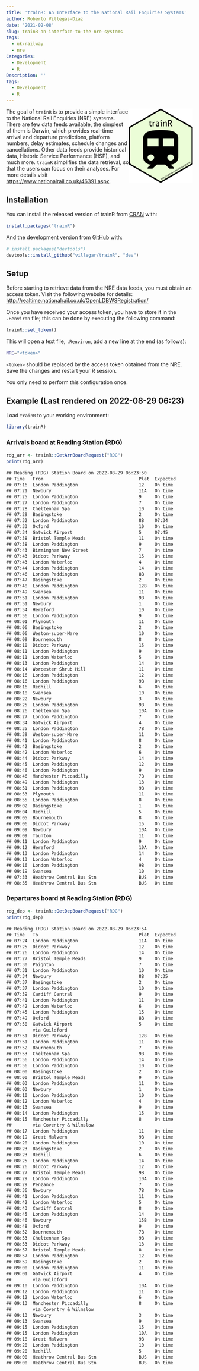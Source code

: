 ```yaml
---
title: 'trainR: An Interface to the National Rail Enquiries Systems'
author: Roberto Villegas-Diaz
date: '2021-02-08'
slug: trainR-an-interface-to-the-nre-systems
tags:
  - uk-railway
  - nre
Categories:
  - Development
  - R
Description: ''
Tags:
  - Development
  - R
---
```


<img src="https://raw.githubusercontent.com/villegar/trainR/main/inst/images/logo.png" alt="logo" align="right" height=200px/>

The goal of `trainR` is to provide a simple interface to the 
National Rail Enquiries (NRE) systems. There are few data feeds 
available, the simplest of them is Darwin, which provides real-time 
arrival and departure predictions, platform numbers, delay estimates, 
schedule changes and cancellations. Other data feeds provide historical 
data, Historic Service Performance (HSP), and much more. `trainR` 
simplifies the data retrieval, so that the users can focus on their 
analyses. For more details visit 
https://www.nationalrail.co.uk/46391.aspx.

## Installation

You can install the released version of trainR from [CRAN](https://CRAN.R-project.org) with:

``` r
install.packages("trainR")
```

And the development version from [GitHub](https://github.com/) with:

``` r
# install.packages("devtools")
devtools::install_github("villegar/trainR", "dev")
```

## Setup
Before starting to retrieve data from the NRE data feeds, you must obtain an access token. 
Visit the following website for details: http://realtime.nationalrail.co.uk/OpenLDBWSRegistration/

Once you have received your access token, you have to store it in the `.Renviron` file; this can be 
done by executing the following command:


```r
trainR::set_token()
```

This will open a text file, `.Renviron`, add a new line at the end (as follows):

```bash
NRE="<token>"
```

`<token>` should be replaced by the access token obtained from the NRE. Save the changes and restart 
your R session.

You only need to perform this configuration once.

## Example (Last rendered on 2022-08-29 06:23)

Load `trainR` to your working environment:

```r
library(trainR)
```

### Arrivals board at Reading Station (RDG)


```r
rdg_arr <- trainR::GetArrBoardRequest("RDG")
print(rdg_arr)
```

```
## Reading (RDG) Station Board on 2022-08-29 06:23:50
## Time   From                                    Plat  Expected
## 07:16  London Paddington                       12    On time
## 07:21  Newbury                                 11A   On time
## 07:25  London Paddington                       9     On time
## 07:27  London Paddington                       7     On time
## 07:28  Cheltenham Spa                          10    On time
## 07:29  Basingstoke                             2     On time
## 07:32  London Paddington                       8B    07:34
## 07:33  Oxford                                  10    On time
## 07:34  Gatwick Airport                         5     07:45
## 07:38  Bristol Temple Meads                    11    On time
## 07:38  London Paddington                       9     On time
## 07:43  Birmingham New Street                   7     On time
## 07:43  Didcot Parkway                          15    On time
## 07:43  London Waterloo                         4     On time
## 07:44  London Paddington                       14    On time
## 07:46  London Paddington                       8B    On time
## 07:47  Basingstoke                             2     On time
## 07:48  London Paddington                       12B   On time
## 07:49  Swansea                                 11    On time
## 07:51  London Paddington                       9B    On time
## 07:51  Newbury                                 1     On time
## 07:54  Hereford                                10    On time
## 07:56  London Paddington                       9     On time
## 08:01  Plymouth                                11    On time
## 08:06  Basingstoke                             2     On time
## 08:06  Weston-super-Mare                       10    On time
## 08:09  Bournemouth                             8     On time
## 08:10  Didcot Parkway                          15    On time
## 08:11  London Paddington                       9     On time
## 08:11  London Waterloo                         5     On time
## 08:13  London Paddington                       14    On time
## 08:14  Worcester Shrub Hill                    11    On time
## 08:16  London Paddington                       12    On time
## 08:16  London Paddington                       9B    On time
## 08:16  Redhill                                 6     On time
## 08:18  Swansea                                 10    On time
## 08:22  Newbury                                 3     On time
## 08:25  London Paddington                       9B    On time
## 08:26  Cheltenham Spa                          10A   On time
## 08:27  London Paddington                       7     On time
## 08:34  Gatwick Airport                         4     On time
## 08:35  London Paddington                       7B    On time
## 08:39  Weston-super-Mare                       11    On time
## 08:41  London Paddington                       8     On time
## 08:42  Basingstoke                             2     On time
## 08:42  London Waterloo                         6     On time
## 08:44  Didcot Parkway                          14    On time
## 08:45  London Paddington                       12    On time
## 08:46  London Paddington                       9     On time
## 08:46  Manchester Piccadilly                   7B    On time
## 08:49  London Paddington                       13    On time
## 08:51  London Paddington                       9B    On time
## 08:53  Plymouth                                11    On time
## 08:55  London Paddington                       8     On time
## 09:02  Basingstoke                             1     On time
## 09:04  Redhill                                 5     On time
## 09:05  Bournemouth                             8     On time
## 09:06  Didcot Parkway                          15    On time
## 09:09  Newbury                                 10A   On time
## 09:09  Taunton                                 11    On time
## 09:11  London Paddington                       9     On time
## 09:12  Hereford                                10A   On time
## 09:13  London Paddington                       14    On time
## 09:13  London Waterloo                         4     On time
## 09:16  London Paddington                       9B    On time
## 09:19  Swansea                                 10    On time
## 07:33  Heathrow Central Bus Stn                BUS   On time
## 08:35  Heathrow Central Bus Stn                BUS   On time
```

### Departures board at Reading Station (RDG)


```r
rdg_dep <- trainR::GetDepBoardRequest("RDG")
print(rdg_dep)
```

```
## Reading (RDG) Station Board on 2022-08-29 06:23:54
## Time   To                                      Plat  Expected
## 07:24  London Paddington                       11A   On time
## 07:25  Didcot Parkway                          12    On time
## 07:26  London Paddington                       14    On time
## 07:27  Bristol Temple Meads                    9     On time
## 07:30  Paignton                                7     On time
## 07:31  London Paddington                       10    On time
## 07:34  Newbury                                 8B    07:35
## 07:37  Basingstoke                             2     On time
## 07:37  London Paddington                       10    On time
## 07:39  Cardiff Central                         9     On time
## 07:41  London Paddington                       11    On time
## 07:42  London Waterloo                         6     On time
## 07:45  London Paddington                       15    On time
## 07:49  Oxford                                  8B    On time
## 07:50  Gatwick Airport                         5     On time
##        via Guildford                           
## 07:51  Didcot Parkway                          12B   On time
## 07:51  London Paddington                       11    On time
## 07:52  Bournemouth                             7     On time
## 07:53  Cheltenham Spa                          9B    On time
## 07:56  London Paddington                       14    On time
## 07:56  London Paddington                       10    On time
## 08:00  Basingstoke                             2     On time
## 08:00  Bristol Temple Meads                    9     On time
## 08:03  London Paddington                       11    On time
## 08:03  Newbury                                 1     On time
## 08:10  London Paddington                       10    On time
## 08:12  London Waterloo                         4     On time
## 08:13  Swansea                                 9     On time
## 08:14  London Paddington                       15    On time
## 08:15  Manchester Piccadilly                   8     On time
##        via Coventry & Wilmslow                 
## 08:17  London Paddington                       11    On time
## 08:19  Great Malvern                           9B    On time
## 08:20  London Paddington                       10    On time
## 08:23  Basingstoke                             2     On time
## 08:23  Redhill                                 6     On time
## 08:25  London Paddington                       14    On time
## 08:26  Didcot Parkway                          12    On time
## 08:27  Bristol Temple Meads                    9B    On time
## 08:29  London Paddington                       10A   On time
## 08:29  Penzance                                7     On time
## 08:36  Newbury                                 7B    On time
## 08:41  London Paddington                       11    On time
## 08:42  London Waterloo                         5     On time
## 08:43  Cardiff Central                         8     On time
## 08:45  London Paddington                       14    On time
## 08:46  Newbury                                 15B   On time
## 08:48  Oxford                                  9     On time
## 08:52  Bournemouth                             7B    On time
## 08:53  Cheltenham Spa                          9B    On time
## 08:53  Didcot Parkway                          13    On time
## 08:57  Bristol Temple Meads                    8     On time
## 08:57  London Paddington                       12    On time
## 08:59  Basingstoke                             2     On time
## 09:00  London Paddington                       11    On time
## 09:01  Gatwick Airport                         4     On time
##        via Guildford                           
## 09:10  London Paddington                       10A   On time
## 09:12  London Paddington                       11    On time
## 09:12  London Waterloo                         6     On time
## 09:13  Manchester Piccadilly                   8     On time
##        via Coventry & Wilmslow                 
## 09:13  Newbury                                 3     On time
## 09:13  Swansea                                 9     On time
## 09:15  London Paddington                       15    On time
## 09:15  London Paddington                       10A   On time
## 09:18  Great Malvern                           9B    On time
## 09:20  London Paddington                       10    On time
## 09:20  Redhill                                 5     On time
## 08:00  Heathrow Central Bus Stn                BUS   On time
## 09:00  Heathrow Central Bus Stn                BUS   On time
```
